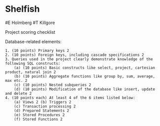 # Shelfish
#E Holmberg
#T Killgore

Project scoring checklist

Database-related elements:

	1. (10 points) Primary keys 2
	2. (10 points) Foreign keys, including cascade specifications 2
	3. Queries used in the project clearly demonstrate knowledge of the following SQL constructs:
		(a) (10 points) Basic constructs like select, project, cartesian product, natural join 2 
		(b) (10 points) Aggregate functions like group by, sum, average, max etc. 2
		(c) (10 points) Nested subqueries 2
		(d) (10 points) Modification of the database like insert, update and delete 2
	4. (10 points each) At least 4 of the 6 items listed below:
		(a) Views 2 (b) Triggers 2
		(c) Transaction processing 2 
		(d) Prepared Statements 2
		(e) Stored Procedures 2 
		(f) Stored Functions 2